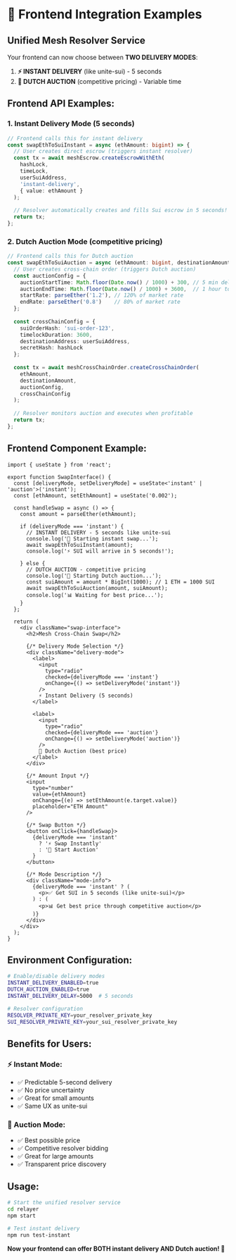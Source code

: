 # 🎯 Frontend Integration Examples

## **Unified Mesh Resolver Service**

Your frontend can now choose between **TWO DELIVERY MODES**:

1. **⚡ INSTANT DELIVERY** (like unite-sui) - 5 seconds
2. **🏁 DUTCH AUCTION** (competitive pricing) - Variable time

## **Frontend API Examples:**

### **1. Instant Delivery Mode (5 seconds)**

```typescript
// Frontend calls this for instant delivery
const swapEthToSuiInstant = async (ethAmount: bigint) => {
  // User creates direct escrow (triggers instant resolver)
  const tx = await meshEscrow.createEscrowWithEth(
    hashLock,
    timeLock,
    userSuiAddress,
    'instant-delivery',
    { value: ethAmount }
  );
  
  // Resolver automatically creates and fills Sui escrow in 5 seconds!
  return tx;
};
```

### **2. Dutch Auction Mode (competitive pricing)**

```typescript
// Frontend calls this for Dutch auction
const swapEthToSuiAuction = async (ethAmount: bigint, destinationAmount: bigint) => {
  // User creates cross-chain order (triggers Dutch auction)
  const auctionConfig = {
    auctionStartTime: Math.floor(Date.now() / 1000) + 300, // 5 min delay
    auctionEndTime: Math.floor(Date.now() / 1000) + 3600,  // 1 hour total
    startRate: parseEther('1.2'), // 120% of market rate
    endRate: parseEther('0.8')    // 80% of market rate
  };
  
  const crossChainConfig = {
    suiOrderHash: 'sui-order-123',
    timelockDuration: 3600,
    destinationAddress: userSuiAddress,
    secretHash: hashLock
  };
  
  const tx = await meshCrossChainOrder.createCrossChainOrder(
    ethAmount,
    destinationAmount,
    auctionConfig,
    crossChainConfig
  );
  
  // Resolver monitors auction and executes when profitable
  return tx;
};
```

## **Frontend Component Example:**

```tsx
import { useState } from 'react';

export function SwapInterface() {
  const [deliveryMode, setDeliveryMode] = useState<'instant' | 'auction'>('instant');
  const [ethAmount, setEthAmount] = useState('0.002');
  
  const handleSwap = async () => {
    const amount = parseEther(ethAmount);
    
    if (deliveryMode === 'instant') {
      // INSTANT DELIVERY - 5 seconds like unite-sui
      console.log('🚀 Starting instant swap...');
      await swapEthToSuiInstant(amount);
      console.log('⚡ SUI will arrive in 5 seconds!');
      
    } else {
      // DUTCH AUCTION - competitive pricing
      console.log('🏁 Starting Dutch auction...');
      const suiAmount = amount * BigInt(1000); // 1 ETH = 1000 SUI
      await swapEthToSuiAuction(amount, suiAmount);
      console.log('📊 Waiting for best price...');
    }
  };
  
  return (
    <div className="swap-interface">
      <h2>Mesh Cross-Chain Swap</h2>
      
      {/* Delivery Mode Selection */}
      <div className="delivery-mode">
        <label>
          <input 
            type="radio" 
            checked={deliveryMode === 'instant'}
            onChange={() => setDeliveryMode('instant')}
          />
          ⚡ Instant Delivery (5 seconds)
        </label>
        
        <label>
          <input 
            type="radio" 
            checked={deliveryMode === 'auction'}
            onChange={() => setDeliveryMode('auction')}
          />
          🏁 Dutch Auction (best price)
        </label>
      </div>
      
      {/* Amount Input */}
      <input 
        type="number" 
        value={ethAmount}
        onChange={(e) => setEthAmount(e.target.value)}
        placeholder="ETH Amount"
      />
      
      {/* Swap Button */}
      <button onClick={handleSwap}>
        {deliveryMode === 'instant' 
          ? '⚡ Swap Instantly' 
          : '🏁 Start Auction'
        }
      </button>
      
      {/* Mode Description */}
      <div className="mode-info">
        {deliveryMode === 'instant' ? (
          <p>✅ Get SUI in 5 seconds (like unite-sui)</p>
        ) : (
          <p>📊 Get best price through competitive auction</p>
        )}
      </div>
    </div>
  );
}
```

## **Environment Configuration:**

```bash
# Enable/disable delivery modes
INSTANT_DELIVERY_ENABLED=true
DUTCH_AUCTION_ENABLED=true
INSTANT_DELIVERY_DELAY=5000  # 5 seconds

# Resolver configuration
RESOLVER_PRIVATE_KEY=your_resolver_private_key
SUI_RESOLVER_PRIVATE_KEY=your_sui_resolver_private_key
```

## **Benefits for Users:**

### **⚡ Instant Mode:**
- ✅ Predictable 5-second delivery
- ✅ No price uncertainty
- ✅ Great for small amounts
- ✅ Same UX as unite-sui

### **🏁 Auction Mode:**
- ✅ Best possible price
- ✅ Competitive resolver bidding
- ✅ Great for large amounts
- ✅ Transparent price discovery

## **Usage:**

```bash
# Start the unified resolver service
cd relayer
npm start

# Test instant delivery
npm run test-instant
```

**Now your frontend can offer BOTH instant delivery AND Dutch auction! 🎉**